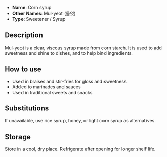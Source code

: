 - **Name**: Corn syrup
- **Other Names**: Mul-yeot (물엿)
- **Type**: Sweetener / Syrup

## Description

Mul-yeot is a clear, viscous syrup made from corn starch. It is used to add sweetness and shine to dishes, and to help bind ingredients.

## How to use

- Used in braises and stir-fries for gloss and sweetness
- Added to marinades and sauces
- Used in traditional sweets and snacks

## Substitutions

If unavailable, use rice syrup, honey, or light corn syrup as alternatives.

## Storage

Store in a cool, dry place. Refrigerate after opening for longer shelf life. 